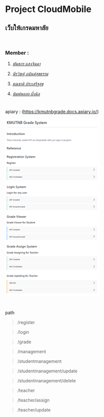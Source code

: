 **Project CloudMobile**
===============
## เว็บให้เกรดมหาลัย
<br>

### **Member :**

1. *[พันธกร    แสงจินดา](https://www.facebook.com/gotkunglovely)* 

2. *[พีรวิชญ์    อนันต์สุขธรรม](https://www.facebook.com/p.perawit)* 

3. *[ธณชาติ    ประเสริฐสุข](https://www.facebook.com/moss.pra)* 

4. *[พิมพ์พลอย  ผึ่งนิล](https://www.facebook.com/pimploy.pungnin)* 

#

apiary : (https://kmutnbgrade.docs.apiary.io/)

![Alt text](./apiary.png)

#

path

> /register

> /login

> /grade

> /management

> /studentmanagement

> /studentmanagement/update

> /studentmanagement/delete

> /teacher

> /teacher/assign

> /teacher/update
#
